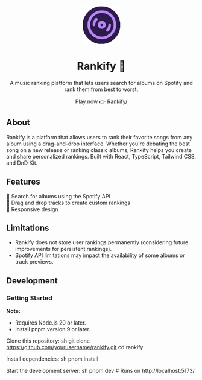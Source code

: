 <div align="center">
  <img src="./public/logo.png" width="100" height="100" alt="Rankify Logo">
  <h1>Rankify 🎵</h1>
  <p>A music ranking platform that lets users search for albums on Spotify and rank them from best to worst.</p>
  <p>Play now 👉 <a href="https://albumranker.netlify.app/" target="_blank" rel="noreferrer">Rankify/</a></p>
</div>

## About
Rankify is a platform that allows users to rank their favorite songs from any album using a drag-and-drop interface. Whether you're debating the best song on a new release or ranking classic albums, Rankify helps you create and share personalized rankings. Built with React, TypeScript, Tailwind CSS, and DnD Kit.

## Features
🎵 Search for albums using the Spotify API  
🔀 Drag and drop tracks to create custom rankings  
📱 Responsive design  

## Limitations
- Rankify does not store user rankings permanently (considering future improvements for persistent rankings).  
- Spotify API limitations may impact the availability of some albums or track previews.  

## Development
### Getting Started

**Note:**
- Requires Node.js 20 or later.
- Install pnpm version 9 or later.

Clone this repository:
sh
git clone https://github.com/yourusername/rankify.git
cd rankify


Install dependencies:
sh
pnpm install


Start the development server:
sh
pnpm dev  # Runs on http://localhost:5173/
